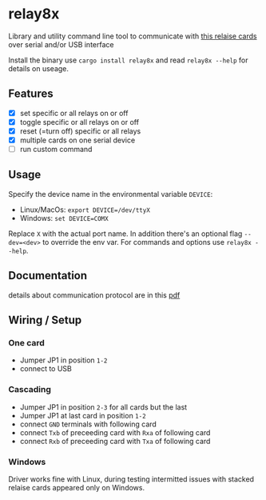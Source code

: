 # relay8x

Library and utility command line tool to communicate with [this relaise cards](https://www.conrad.de/de/relaiskarte-baustein-conrad-components-197720-12-vdc-24-vdc-197720.html#downloadcenter) over serial and/or USB interface

Install the binary use `cargo install relay8x` and read `relay8x --help` for details on useage.

## Features

- [x] set specific or all relays on or off
- [x] toggle specific or all relays on or off
- [x] reset (=turn off) specific or all relays
- [x] multiple cards on one serial device
- [ ] run custom command

## Usage

Specify the device name in the environmental variable `DEVICE`:

- Linux/MacOs: `export DEVICE=/dev/ttyX`
- Windows: `set DEVICE=COMX`

Replace `X` with the actual port name. In addition there's an optional flag `--dev=<dev>` to override the env var. For commands and options use `relay8x --help`.

## Documentation

details about communication protocol are in this [pdf](DOC_8FACH_RELAISKARTE_24V_7A_de_en_fr_nl.pdf)

## Wiring / Setup

### One card

- Jumper JP1 in position `1-2`
- connect to USB

### Cascading

- Jumper JP1 in position `2-3` for all cards but the last
- Jumper JP1 at last card in position `1-2`
- connect `GND` terminals with following card
- connect `Txb` of preceeding card with `Rxa` of following card
- connect `Rxb` of preceeding card with `Txa` of following card

### Windows

Driver works fine with Linux, during testing intermitted issues with stacked relaise cards appeared only on Windows.